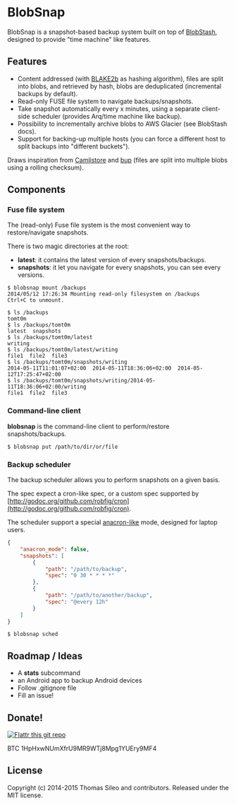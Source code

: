 BlobSnap
========

BlobSnap is a snapshot-based backup system built on top of [BlobStash](https://github.com/tsileo/blobstash), designed to provide "time machine" like features.

## Features

- Content addressed (with [BLAKE2b](https://blake2.net) as hashing algorithm), files are split into blobs, and retrieved by hash, blobs are deduplicated (incremental backups by default).
- Read-only FUSE file system to navigate backups/snapshots.
- Take snapshot automatically every x minutes, using a separate client-side scheduler (provides Arq/time machine like backup).
- Possibility to incrementally archive blobs to AWS Glacier (see BlobStash docs).
- Support for backing-up multiple hosts (you can force a different host to split backups into "different buckets").

Draws inspiration from [Camlistore](camlistore.org) and [bup](https://github.com/bup/bup) (files are split into multiple blobs using a rolling checksum).

## Components

### Fuse file system

The (read-only) Fuse file system is the most convenient way to restore/navigate snapshots.

There is two magic directories at the root:

- **latest**: it contains the latest version of every snapshots/backups.
- **snapshots**: it let you navigate for every snapshots, you can see every versions.

```console
$ blobsnap mount /backups
2014/05/12 17:26:34 Mounting read-only filesystem on /backups
Ctrl+C to unmount.
```

```console
$ ls /backups
tomt0m
$ ls /backups/tomt0m
latest  snapshots
$ ls /backups/tomt0m/latest
writing
$ ls /backups/tomt0m/latest/writing
file1  file2  file3
$ ls /backups/tomt0m/snapshots/writing
2014-05-11T11:01:07+02:00  2014-05-11T18:36:06+02:00  2014-05-12T17:25:47+02:00
$ ls /backups/tomt0m/snapshots/writing/2014-05-11T18:36:06+02:00/writing
file1  file2  file3
```
### Command-line client

**blobsnap** is the command-line client to perform/restore snapshots/backups.

```console
$ blobsnap put /path/to/dir/or/file
```

### Backup scheduler

The backup scheduler allows you to perform snapshots on a given basis.

The spec expect a cron-like spec, or a custom spec supported by [http://godoc.org/github.com/robfig/cron](http://godoc.org/github.com/robfig/cron).

The scheduler support a special [anacron-like](http://anacron.sourceforge.net/) mode, designed for laptop users.

```json
{
    "anacron_mode": false,
    "snapshots": [
        {
            "path": "/path/to/backup",
            "spec": "0 30 * * * *"
        },
        {
            "path": "/path/to/another/backup",
            "spec": "@every 12h"
        }
    ]
}
```

```console
$ blobsnap sched
```

## Roadmap / Ideas

- A **stats** subcommand
- an Android app to backup Android devices
- Follow .gitignore file
- Fill an issue!

## Donate!

[![Flattr this git repo](http://api.flattr.com/button/flattr-badge-large.png)](https://flattr.com/submit/auto?user_id=tsileo&url=https%3A%2F%2Fgithub.com%2Ftsileo%2Fblobsnap)

BTC 1HpHxwNUmXfrU9MR9WTj8Mpg1YUEry9MF4

## License

Copyright (c) 2014-2015 Thomas Sileo and contributors. Released under the MIT license.
